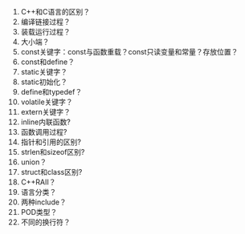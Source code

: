 1. C++和C语言的区别？
2. 编译链接过程？
3. 装载运行过程？
4. 大小端？
5. const关键字：const与函数重载？const只读变量和常量？存放位置？
6. const和define？
7. static关键字？
8. static初始化？
9. define和typedef？
10. volatile关键字？
11. extern关键字？
12. inline内联函数?
13. 函数调用过程?
14. 指针和引用的区别?
15. strlen和sizeof区别?
16. union？
17. struct和class区别?
18. C++RAII？
19. 语言分类？
20. 两种include？
21. POD类型？
22. 不同的换行符？